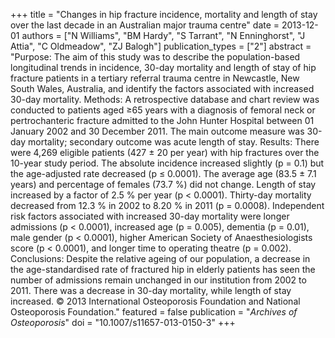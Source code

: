 +++
title = "Changes in hip fracture incidence, mortality and length of stay over the last decade in an Australian major trauma centre"
date = 2013-12-01
authors = ["N Williams", "BM Hardy", "S Tarrant", "N Enninghorst", "J Attia", "C Oldmeadow", "ZJ Balogh"]
publication_types = ["2"]
abstract = "Purpose: The aim of this study was to describe the population-based longitudinal trends in incidence, 30-day mortality and length of stay of hip fracture patients in a tertiary referral trauma centre in Newcastle, New South Wales, Australia, and identify the factors associated with increased 30-day mortality. Methods: A retrospective database and chart review was conducted to patients aged ≥65 years with a diagnosis of femoral neck or pertrochanteric fracture admitted to the John Hunter Hospital between 01 January 2002 and 30 December 2011. The main outcome measure was 30-day mortality; secondary outcome was acute length of stay. Results: There were 4,269 eligible patients (427 ± 20 per year) with hip fractures over the 10-year study period. The absolute incidence increased slightly (p = 0.1) but the age-adjusted rate decreased (p ≤ 0.0001). The average age (83.5 ± 7.1 years) and percentage of females (73.7 %) did not change. Length of stay increased by a factor of 2.5 % per year (p < 0.0001). Thirty-day mortality decreased from 12.3 % in 2002 to 8.20 % in 2011 (p = 0.0008). Independent risk factors associated with increased 30-day mortality were longer admissions (p < 0.0001), increased age (p = 0.005), dementia (p = 0.01), male gender (p < 0.0001), higher American Society of Anaesthesiologists score (p < 0.0001), and longer time to operating theatre (p = 0.002). Conclusions: Despite the relative ageing of our population, a decrease in the age-standardised rate of fractured hip in elderly patients has seen the number of admissions remain unchanged in our institution from 2002 to 2011. There was a decrease in 30-day mortality, while length of stay increased. © 2013 International Osteoporosis Foundation and National Osteoporosis Foundation."
featured = false
publication = "*Archives of Osteoporosis*"
doi = "10.1007/s11657-013-0150-3"
+++


